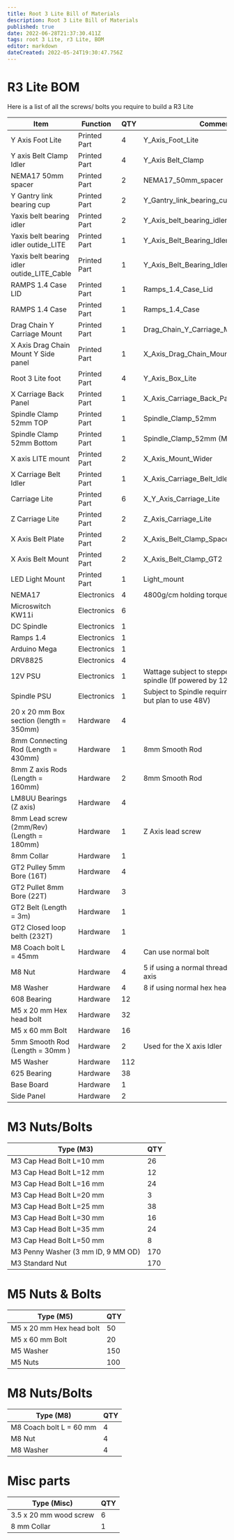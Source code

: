 ```yaml
---
title: Root 3 Lite Bill of Materials
description: Root 3 Lite Bill of Materials
published: true
date: 2022-06-28T21:37:30.411Z
tags: root 3 Lite, r3 Lite, BOM
editor: markdown
dateCreated: 2022-05-24T19:30:47.756Z
---
```


# R3 Lite BOM
Here is a list of all the screws/ bolts you require to build a R3 Lite

| Item                                       | Function     | QTY | Comments                                                          |
| ------------------------------------------ | ------------ | --- | ----------------------------------------------------------------- |
| Y Axis Foot Lite                           | Printed Part | 4   | Y_Axis_Foot_Lite                                                  |
| Y axis Belt Clamp Idler                    | Printed Part | 4   | Y_Axis Belt_Clamp                                                 |
| NEMA17 50mm spacer                         | Printed Part | 2   | NEMA17_50mm_spacer                                                |
| Y Gantry link bearing cup                  | Printed Part | 2   | Y_Gantry_link_bearing_cup                                         |
| Yaxis belt bearing idler                   | Printed Part | 2   | Y_Axis_belt_bearing_idler                                         |
| Yaxis belt bearing idler outide_LITE       | Printed Part | 1   | Y_Axis_Belt_Bearing_Idler_Outide_LITE                             |
| Yaxis belt bearing idler outide_LITE_Cable | Printed Part | 1   | Y_Axis_Belt_Bearing_Idler_Outide_LITE_Cable                       |
| RAMPS 1.4 Case LID                         | Printed Part | 1   | Ramps_1.4_Case_Lid                                                |
| RAMPS 1.4 Case                             | Printed Part | 1   | Ramps_1.4_Case                                                    |
| Drag Chain Y Carriage Mount                | Printed Part | 1   | Drag_Chain_Y_Carriage_Mount                                       |
| X Axis Drag Chain Mount Y Side panel       | Printed Part | 1   | X_Axis_Drag_Chain_Mount_Y_Side_panel                              |
| Root 3 Lite foot                           | Printed Part | 4   | Y_Axis_Box_Lite                                                   |
| X Carriage Back Panel                      | Printed Part | 1   | X_Axis_Carriage_Back_Panel                                        |
| Spindle Clamp 52mm TOP                     | Printed Part | 1   | Spindle_Clamp_52mm                                                |
| Spindle Clamp 52mm Bottom                  | Printed Part | 1   | Spindle_Clamp_52mm (Mirrored in Z)                                |
| X axis LITE mount                          | Printed Part | 2   | X_Axis_Mount_Wider                                                |
| X Carriage Belt Idler                      | Printed Part | 1   | X_Axis_Carriage_Belt_Idler                                        |
| Carriage Lite                              | Printed Part | 6   | X_Y_Axis_Carriage_Lite                                            |
| Z Carriage Lite                            | Printed Part | 2   | Z_Axis_Carriage_Lite                                              |
| X Axis Belt Plate                          | Printed Part | 2   | X_Axis_Belt_Clamp_Spacer                                          |
| X Axis Belt Mount                          | Printed Part | 2   | X_Axis_Belt_Clamp_GT2                                             |
| LED Light Mount                            | Printed Part | 1   | Light_mount                                                       |
| NEMA17                                     | Electronics  | 4   | 4800g/cm holding torque min recomened                             |
| Microswitch KW11i                          | Electronics  | 6   |                                                                   |
| DC Spindle                                 | Electronics  | 1   |                                                                   |
| Ramps 1.4                                  | Electronics  | 1   |                                                                   |
| Arduino Mega                               | Electronics  | 1   |                                                                   |
| DRV8825                                    | Electronics  | 4   |                                                                   |
| 12V PSU                                    | Electronics  | 1   | Wattage subject to stepper motors and spindle (If powered by 12V) |
| Spindle PSU                                | Electronics  | 1   | Subject to Spindle requirments (I use 24V but plan to use 48V)    |
| 20 x 20 mm Box section (length = 350mm)    | Hardware     | 4   |                                                                   |
| 8mm Connecting Rod (Length = 430mm)        | Hardware     | 1   | 8mm Smooth Rod                                                    |
| 8mm Z axis Rods (Length = 160mm)           | Hardware     | 2   | 8mm Smooth Rod                                                    |
| LM8UU Bearings (Z axis)                    | Hardware     | 4   |                                                                   |
| 8mm Lead screw (2mm/Rev) (Length = 180mm)  | Hardware     | 1   | Z Axis lead screw                                                 |
| 8mm Collar                                 | Hardware     | 1   |                                                                   |
| GT2 Pulley 5mm Bore (16T)                  | Hardware     | 4   |                                                                   |
| GT2 Pullet 8mm Bore (22T)                  | Hardware     | 3   |                                                                   |
| GT2 Belt (Length = 3m)                     | Hardware     | 1   |                                                                   |
| GT2 Closed loop belth (232T)               | Hardware     | 1   |                                                                   |
| M8 Coach bolt  L = 45mm                    | Hardware     | 4   | Can use normal bolt                                               |
| M8 Nut                                     | Hardware     | 4   | 5 if using a normal threaded rod for the Z axis                   |
| M8 Washer                                  | Hardware     | 4   | 8 if using normal hex head bolts                                  |
| 608 Bearing                                | Hardware     | 12  |                                                                   |
| M5 x 20 mm Hex head bolt                   | Hardware     | 32  |                                                                   |
| M5 x 60 mm Bolt                            | Hardware     | 16  |                                                                   |
| 5mm Smooth Rod (Length = 30mm )            | Hardware     | 2   | Used for the X axis Idler                                         |
| M5 Washer                                  | Hardware     | 112 |                                                                   |
| 625 Bearing                                | Hardware     | 38  |                                                                   |
| Base Board                                 | Hardware     | 1   |                                                                   |
| Side Panel                                 | Hardware     | 2   |                                                                   |

# M3 Nuts/Bolts

| Type (M3)                          | QTY |
| ---------------------------------- | --- |
| M3 Cap Head Bolt L=10 mm           | 26  |
| M3 Cap Head Bolt L=12 mm           | 12  |
| M3 Cap Head Bolt L=16 mm           | 24  |
| M3 Cap Head Bolt L=20 mm           | 3   |
| M3 Cap Head Bolt L=25 mm           | 38  |
| M3 Cap Head Bolt L=30 mm           | 16  |
| M3 Cap Head Bolt L=35 mm           | 24  |
| M3 Cap Head Bolt L=50 mm           | 8   |
| M3 Penny Washer (3 mm ID, 9 MM OD) | 170 |
| M3 Standard Nut                    | 170 |

# M5 Nuts & Bolts

| Type (M5)                | QTY |
| ------------------------ | --- |
| M5 x 20 mm Hex head bolt | 50  |
| M5 x 60 mm Bolt          | 20  |
| M5 Washer                | 150 |
| M5 Nuts                  | 100 |

# M8 Nuts/Bolts 
 
| Type (M8)               | QTY |
| ----------------------- | --- |
| M8 Coach bolt L = 60 mm | 4   |
| M8 Nut                  | 4   |
| M8 Washer               | 4   |

# Misc parts

| Type (Misc)            | QTY |
| ---------------------- | --- |
| 3.5 x 20 mm wood screw | 6   |
| 8 mm Collar            | 1   |